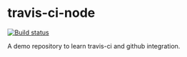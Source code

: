 # travis-ci-node
[![Build status](https://travis-ci.com/malviyanshiv/travis-ci-node.svg?branch=master)](https://travis-ci.com/github/malviyanshiv/travis-ci-node)

A demo repository to learn travis-ci and github integration.
